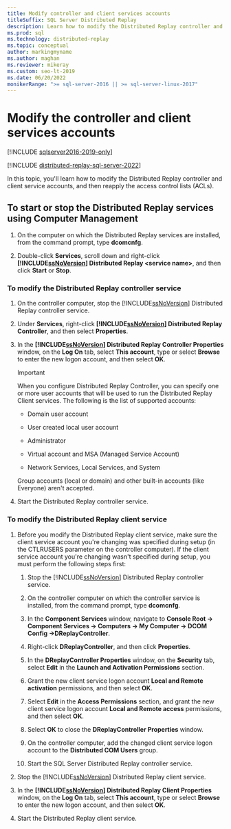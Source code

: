 ```yaml
---
title: Modify controller and client services accounts
titleSuffix: SQL Server Distributed Replay
description: Learn how to modify the Distributed Replay controller and client service accounts, and then reapply the access control lists.
ms.prod: sql
ms.technology: distributed-replay
ms.topic: conceptual
author: markingmyname
ms.author: maghan
ms.reviewer: mikeray
ms.custom: seo-lt-2019
ms.date: 06/20/2022
monikerRange: ">= sql-server-2016 || >= sql-server-linux-2017"
---
```


# Modify the controller and client services accounts

[!INCLUDE [sqlserver2016-2019-only](../../includes/applies-to-version/sqlserver2016-2019-only.md)]

[!INCLUDE [distributed-replay-sql-server-2022](../../includes/distributed-replay-sql-server-2022.md)]

In this topic, you'll learn how to modify the Distributed Replay controller and client service accounts, and then reapply the access control lists (ACLs).

## To start or stop the Distributed Replay services using Computer Management

1. On the computer on which the Distributed Replay services are installed, from the command prompt, type **dcomcnfg**.

2. Double-click **Services**, scroll down and right-click **[!INCLUDE[ssNoVersion](../../includes/ssnoversion-md.md)] Distributed Replay \<service name>**, and then click **Start** or **Stop**.

### To modify the Distributed Replay controller service

1. On the controller computer, stop the [!INCLUDE[ssNoVersion](../../includes/ssnoversion-md.md)] Distributed Replay controller service.

2. Under **Services**, right-click **[!INCLUDE[ssNoVersion](../../includes/ssnoversion-md.md)] Distributed Replay Controller**, and then select **Properties**.

3. In the **[!INCLUDE[ssNoVersion](../../includes/ssnoversion-md.md)] Distributed Replay Controller Properties** window, on the **Log On** tab, select **This account**, type or select **Browse** to enter the new logon account, and then select **OK**.

     > [!IMPORTANT]  
     > When you configure Distributed Replay Controller, you can specify one or more user accounts that will be used to run the Distributed Replay Client services. The following is the list of supported accounts:

    - Domain user account

    - User created local user account

    - Administrator

    - Virtual account and MSA (Managed Service Account)

    - Network Services, Local Services, and System

     Group accounts (local or domain) and other built-in accounts (like Everyone) aren't accepted.

4. Start the Distributed Replay controller service.

### To modify the Distributed Replay client service

1. Before you modify the Distributed Replay client service, make sure the client service account you're changing was specified during setup (in the CTLRUSERS parameter on the controller computer). If the client service account you're changing wasn't specified during setup, you must perform the following steps first:

    1. Stop the [!INCLUDE[ssNoVersion](../../includes/ssnoversion-md.md)] Distributed Replay controller service.

    2. On the controller computer on which the controller service is installed, from the command prompt, type **dcomcnfg**.

    3. In the **Component Services** window, navigate to **Console Root -> Component Services -> Computers -> My Computer -> DCOM Config ->DReplayController**.

    4. Right-click **DReplayController**, and then click **Properties**.

    5. In the **DReplayController Properties** window, on the **Security** tab, select **Edit** in the **Launch and Activation Permissions** section.

    6. Grant the new client service logon account **Local and Remote activation** permissions, and then select **OK**.

    7. Select **Edit** in the **Access Permissions** section, and grant the new client service logon account **Local and Remote access** permissions, and then select **OK**.

    8. Select **OK** to close the **DReplayController Properties** window.

    9. On the controller computer, add the changed client service logon account to the **Distributed COM Users** group.

    10. Start the SQL Server Distributed Replay controller service.

2. Stop the [!INCLUDE[ssNoVersion](../../includes/ssnoversion-md.md)] Distributed Replay client service.

3. In the **[!INCLUDE[ssNoVersion](../../includes/ssnoversion-md.md)] Distributed Replay Client Properties** window, on the **Log On** tab, select **This account**, type or select **Browse** to enter the new logon account, and then select **OK**.

4. Start the Distributed Replay client service.
